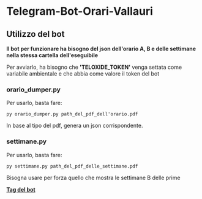 # Telegram-Bot-Orari-Vallauri
## Utilizzo del bot

**Il bot per funzionare ha bisogno del json dell'orario A, B e delle settimane nella stessa cartella dell'eseguibile**

Per avviarlo, ha bisogno che **'TELOXIDE_TOKEN'** venga settata come variabile ambientale e che abbia come valore il token del bot
### orario_dumper.py

Per usarlo, basta fare:

```
py orario_dumper.py path_del_pdf_dell'orario.pdf
```

In base al tipo del pdf, genera un json corrispondente.

### settimane.py

Per usarlo, basta fare:

```
py settimane.py path_del_pdf_delle_settimane.pdf
```

Bisogna usare per forza quello che mostra le settimane B delle prime

[**Tag del bot**](https://t.me/Orari_Vallauri_bot)
